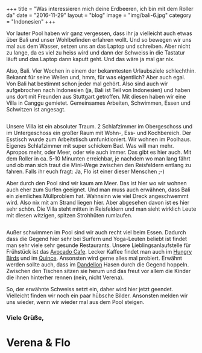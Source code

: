 +++
title = "Was interessieren mich deine Erdbeeren, ich bin mit dem Roller da"
date = "2016-11-29"
layout = "blog"
image = "img/bali-6.jpg"
category = "Indonesien"
+++

Vor lauter Pool haben wir ganz vergessen, dass ihr ja vielleicht auch etwas über Bali und unser Wohlbefinden erfahren wollt. Und so bewegen wir uns mal aus dem Wasser, setzen uns an das Laptop und schreiben. Aber nicht zu lange, da es viel zu heiss wird und dann der Schweiss in die Tastatur läuft und das Laptop dann kaputt geht. Und das wäre ja mal gar nix.

<!--more-->


Also, Bali. Vier Wochen in einem der bekanntesten Urlaubsziele schlechthin. Bekannt für seine Wellen und, hmm, für was eigentlich? Aber auch egal. Von Bali hat bestimmt schon jeder mal gehört. Also sind auch wir aufgebrochen nach Indonesien (ja, Bali ist Teil von Indonesien) und haben uns dort mit Freunden aus Stuttgart getroffen. Mit diesen haben wir eine Villa in Canggu gemietet. Gemeinsames Arbeiten, Schwimmen, Essen und Schwitzen ist angesagt.

<div class="blog-post-gallery">
<div><img src="/img/bali-1.jpg" alt=""></div>
<div><img src="/img/bali-7.png" alt=""></div>
<div><img src="/img/bali-8.png" alt=""></div>
</div>

Unsere Villa ist ein absoluter Traum. 2 Schlafzimmer im Obergeschoss und im Untergeschoss ein großer Raum mit Wohn-, Ess- und Kochbereich. Der Esstisch wurde zum Arbeitstisch umfunktioniert. Wir wohnen im Poolhaus. Eigenes Schlafzimmer mit super schickem Bad. Was will man mehr. Apropos mehr, oder Meer, oder wie auch immer. Das gibt es hier auch. Mit dem Roller in ca. 5-10 Minunten erreichbar, je nachdem wo man lang fährt und ob man sich traut die Mini-Wege zwischen den Reisfeldern entlang zu fahren. Falls ihr euch fragt: Ja, Flo ist einer dieser Menschen ;-)

Aber durch den Pool sind wir kaum am Meer. Das ist hier wo wir wohnen auch eher zum Surfen geeignet. Und man muss auch erwähnen, dass Bali ein ziemliches Müllproblem hat. Wahnsinn wie viel Dreck angeschwemmt wird. Also nix mit am Strand liegen hier. Aber abgesehen davon ist es hier sehr schön. Die&nbsp;Villa steht mitten in Reisfeldern und man sieht wirklich Leute mit diesen witzigen, spitzen Strohhüten rumlaufen.

<div class="blog-post-gallery">
<div><img src="/img/bali-2.jpg" alt=""></div>
<div><img src="/img/bali-3.jpg" alt=""></div>
<div><img src="/img/bali-4.jpg" alt=""></div>
<div><img src="/img/bali-5.jpg" alt=""></div>
<div><img src="/img/bali-6.jpg" alt=""></div>
</div>

Außer schwimmen im Pool sind wir auch recht viel beim Essen. Dadurch dass die Gegend hier sehr bei Surfern und Yoga-Leuten beliebt ist findet man sehr viele sehr gesunde Restaurants. Unsere Lieblingsanlaufstelle für Frühstück ist das <a href="http://motionfitnessbali.com/food-solutions/avocado-cafe-menu/">Avocado Cafe</a>. Lecker Kaffee findet man auch im <a href="https://www.facebook.com/hungrybirdcoffee/">Hungry Birds</a> und im <a href="https://www.facebook.com/QuinceBali/">Quince</a>. Ansonsten wird gerne alles mal probiert. Erwähnt werden sollte auch, dass im <a href="https://www.facebook.com/Dandelion-1600036466891040/?rf=250561241782292">Dandelion</a> Hasen durch die Gegend hoppeln. Zwischen den Tischen sitzen sie herum und das freut vor allem die Kinder die ihnen hinterher rennen (nein, nicht Verena).

So, der erwähnte Schweiss setzt ein, daher wird hier jetzt geendet. Vielleicht finden wir noch ein paar hübsche Bilder. Ansonsten melden wir uns wieder, wenn wir wieder mal aus dem Pool steigen.
<h3>Viele Grüße,</h3>

<h1 class="signature">Verena & Flo</h1>
